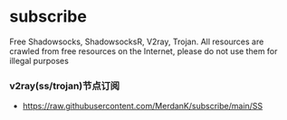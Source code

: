 # subscribe
 Free Shadowsocks, ShadowsocksR, V2ray, Trojan. 
 All resources are crawled from free resources on the Internet, please do not use them for illegal purposes

### v2ray(ss/trojan)节点订阅  
- https://raw.githubusercontent.com/MerdanK/subscribe/main/SS

